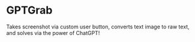 # GPTGrab
Takes screenshot via custom user button,  converts text image to raw text, and solves via the power of ChatGPT!
